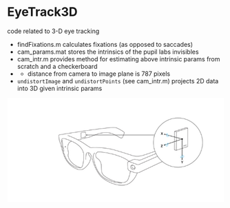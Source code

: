 # EyeTrack3D
code related to 3-D eye tracking

* findFixations.m calculates fixations (as opposed to saccades)
* cam_params.mat stores the intrinsics of the pupil labs invisibles 
* cam_intr.m provides method for estimating above intrinsic params from scratch and a checkerboard
* * distance from camera to image plane is 787 pixels
* `undistortImage` and `undistortPoints` (see cam_intr.m) projects 2D data into 3D given intrinsic params

![](/image.png)

